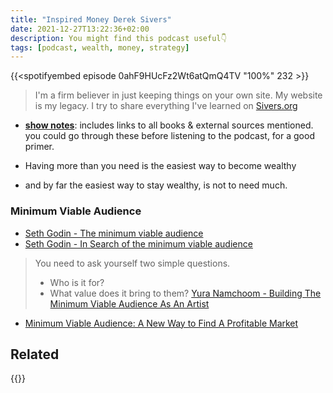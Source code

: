 ```yaml
---
title: "Inspired Money Derek Sivers"
date: 2021-12-27T13:22:36+02:00
description: You might find this podcast useful👇
tags: [podcast, wealth, money, strategy]
---
```


{{<spotifyembed episode 0ahF9HUcFz2Wt6atQmQ4TV "100%" 232 >}}

> I'm a firm believer in just keeping things on your own site. My website is my legacy. I try to share everything I've learned on [Sivers.org](https://sive.rs/)
 
 - **[show notes](http://www.runnymede.com/blog/how-to-be-wealthy-starting-at-just-500-per-month-with-derek-sivers)**: includes links to all books & external sources mentioned. you could go through these before listening to the podcast, for a good primer.

- Having more than you need is the easiest way to become wealthy
- and by far the easiest way to stay wealthy, is not to need much.

### Minimum Viable Audience
- [Seth Godin - The minimum viable audience](https://seths.blog/2019/03/the-minimum-viable-audience-2/)
- [Seth Godin - In Search of the minimum viable audience](https://seths.blog/2017/07/in-search-of-the-minimum-viable-audience/)

> You need to ask yourself two simple questions.
> - Who is it for?
> - What value does it bring to them?
> [Yura Namchoom - Building The Minimum Viable Audience As An Artist](https://yuranamchoom.com/building-the-minimum-viable-audience-as-an-artist/)

- [Minimum Viable Audience: A New Way to Find A Profitable Market](https://guerric.co.uk/minimum-viable-audience/)
## Related
{{<youtube gxYt--CFXK0>}}